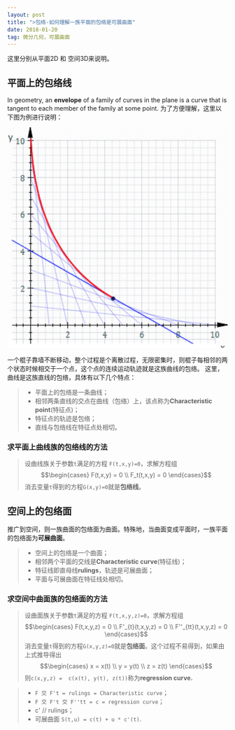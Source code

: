 ```yaml
---
layout: post
title: ">包络-如何理解一族平面的包络是可展曲面"
date: 2018-01-20
tag: 微分几何，可展曲面
---
```


   这里分别从平面2D 和 空间3D来说明。
## 平面上的包络线
In geometry, an **envelope** of a family of curves in the plane is a curve that is tangent to each member of the family at some point.
为了方便理解，这里以下图为例进行说明：

![](/images/posts/evelope/linesenvelope.png)


一个棍子靠墙不断移动，整个过程是个离散过程，无限密集时，则棍子每相邻的两个状态时候相交于一个点，这个点的连续运动轨迹就是这族曲线的包络。
这里，曲线是这族直线的包络，具体有以下几个特点：
> * 平面上的包络是一条曲线；
> * 相邻两条直线的交点在曲线（包络）上，该点称为**Characteristic point**(特征点)；
> * 特征点的轨迹是包络；
> * 直线与包络线在特征点处相切。


### 求平面上曲线族的包络线的方法

> 设曲线族关于参数`t`满足的方程 `F(t,x,y)=0`，求解方程组
$$\begin{cases}
F(t,x,y) = 0 \\
F_t(t,x,y) = 0
\end{cases}$$
 消去变量`t`得到的方程`G(x,y)=0`就是**包络线**。



## 空间上的包络面

推广到空间，则一族曲面的包络面为曲面。特殊地，当曲面变成平面时，一族平面的包络面为**可展曲面**。
> * 空间上的包络是一个曲面；
> * 相邻两个平面的交线是**Characteristic curve**(特征线)；
> * 特征线即直母线**rulings**，轨迹是可展曲面；
> * 平面与可展曲面在特征线处相切。


### 求空间中曲面族的包络面的方法

> 设曲面族关于参数`t`满足的方程 `F(t,x,y,z)=0`，求解方程组
$$\begin{cases}
F(t,x,y,z) = 0 \\
F'_{t}(t,x,y,z) = 0 \\
F''_{tt}(t,x,y,z) = 0
\end{cases}$$
 消去变量`t`得到的方程`G(x,y,z)=0`就是**包络面**。这个过程不易得到，如果由上式推导得出
$$\begin{cases}
x = x(t) \\
y = y(t) \\
z = z(t)
\end{cases}$$
则`c(x,y,z) =  c(x(t), y(t), z(t))`称为**regression curve.**

> * `F 交 F't = rulings = Characteristic curve`；
> * `F 交 F't 交 F''tt = c = regression curve`；
> * c' // rulings；
> * 可展曲面 `S(t,u) = c(t) + u * c'(t)`.
